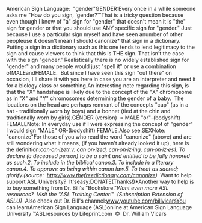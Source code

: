 American Sign Language:  "gender"GENDER:Every once in a while someone asks me "How do you sign, 'gender?'"That is a tricky question because even though I know of "a" sign for "gender" 
that doesn't mean it is "the" sign for gender or that you should use ANY 
specific sign for "gender." Just because I use a particular sign myself and have 
seen anumber of other peopleuse it doesn't mean I should canonize* that 
sign in a dictionary.  Putting a sign in a dictionary such as this one 
tends to lend legitimacy to the sign and cause viewers to think that this is THE 
sign. That isn't the case with the sign "gender." Realistically there is no 
widely established sign for "gender" and many people would just "spell it" or 
use a combination ofMALEandFEMALE.  But since I have seen this sign "out 
there" on occasion, I'll share it with you here in case you are an interpreter 
and need it for a biology class or something.An interesting note regarding this sign, is that the "X" handshape is likely due 
to the concept of the "X" chromosome as in "X" and "Y" chromosomes determining 
the gender of a baby.  The locations on the head are perhaps remnant of the 
concepts "cap" (as in a hat - traditionally worn by boys) and a bonnet (tied at 
the chin and traditionally worn by girls).GENDER (version)  = MALE "or"-(bodyshift) FEMALENote: In everyday use if I were expressing the concept of "gender" I would sign 
"MALE" OR-(bodyshift) FEMALE.Also see:SEXNote: "canonize"For those of you who read the word "canonize" (above) and are still wondering 
what it means, (if you haven't already looked it up), here is the definition:*can·on·izetr.v. can·on·ized, can·on·iz·ing, can·on·iz·es1. To declare (a deceased person) to be a saint and entitled to be fully honored 
as such.2. To include in the biblical canon.3. To include in a literary canon.4. To approve as being within canon law.5. To treat as sacred; glorify.(source:  http://www.thefreedictionary.com/canonize)* 
Want to help support ASL University?  It'seasy:DONATE(Thanks!)*Another way to help is to buy something from Dr. Bill's "Bookstore."*Want even more ASL resources?  Visit the "ASL Training Center!"  (Subscription 
Extension of ASLU)*  Also check out Dr. Bill's channel:www.youtube.com/billvicarsYou can learnAmerican Sign Language (ASL)online at American Sign Language University ™ASLresources by Lifeprint.com  ©  Dr. William Vicars